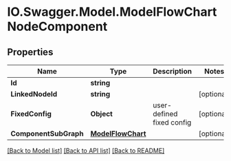# IO.Swagger.Model.ModelFlowChartNodeComponent
## Properties

Name | Type | Description | Notes
------------ | ------------- | ------------- | -------------
**Id** | **string** |  | 
**LinkedNodeId** | **string** |  | [optional] 
**FixedConfig** | **Object** | user-defined fixed config | [optional] 
**ComponentSubGraph** | [**ModelFlowChart**](ModelFlowChart.md) |  | [optional] 

[[Back to Model list]](../README.md#documentation-for-models) [[Back to API list]](../README.md#documentation-for-api-endpoints) [[Back to README]](../README.md)

